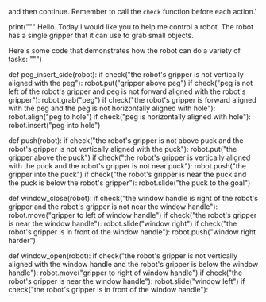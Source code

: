 

and then continue. Remember to call the `check` function before each action.'

print("""
Hello. Today I would like you to help me control a robot. The robot has a single gripper that it can use to grab small objects.

Here's some code that demonstrates how the robot can do a variety of tasks:
""")


def peg_insert_side(robot):
    if check("the robot's gripper is not vertically aligned with the peg"):
        robot.put("gripper above peg")
    if check("peg is not left of the robot's gripper and peg is not forward aligned with the robot's gripper"):
        robot.grab("peg")
    if check("the robot's gripper is forward aligned with the peg and the peg is not horizontally aligned with hole"):
        robot.align("peg to hole")
    if check("peg is horizontally aligned with hole"):
        robot.insert("peg into hole")


def push(robot):
    if check("the robot's gripper is not above puck and the robot's gripper is not vertically aligned with the puck"):
        robot.put("the gripper above the puck")
    if check("the robot's gripper is vertically aligned with the puck and the robot's gripper is not near puck"):
        robot.push("the gripper into the puck")
    if check("the robot's gripper is near the puck and the puck is below the robot's gripper"):
        robot.slide("the puck to the goal")


def window_close(robot):
    if check("the window handle is right of the robot's gripper and the robot's gripper is not near the window handle"):
        robot.move("gripper to left of window handle")
    if check("the robot's gripper is near the window handle"):
        robot.slide("window right")
    if check("the robot's gripper is in front of the window handle"):
        robot.push("window right harder")


def window_open(robot):
    if check("the robot's gripper is not vertically aligned with the window handle and the robot's gripper is below the window handle"):
        robot.move("gripper to right of window handle")
    if check("the robot's gripper is near the window handle"):
        robot.slide("window left")
    if check("the robot's gripper is in front of the window handle"):
       